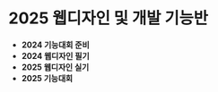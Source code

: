 
<h1>2025 웹디자인 및 개발 기능반</h1>
<ul>
  <li><strong>2024 기능대회 준비</strong></li>
  <li><strong>2024 웹디자인 필기</strong></li>
  <li><strong>2025 웹디자인 실기</strong></li>
  <li><strong>2025 기능대회</strong></li>
</ul>
